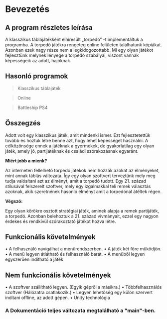 # Bevezetés

## A program részletes leírása

A klasszikus táblajátékként elhíresült „torpedó” -t implementáltuk a programba. A torpedó játékra rengeteg online felületen találhatunk kópiákat. Azonban ezek nagy része nem a legkidogozottabb. Mi egy olyan játékot fejlesztünk melynek lényege a torpedó szabályai, viszont vannak képességeik az adott, hajóknak. 

## Hasonló programok

> Klasszikus táblajáték

> Online 

> Battleship PS4

## Összegzés

Adott volt egy klasszikus játék, amit mindenki ismer. Ezt fejlesztetettük tovább és hoztuk létre benne azt, hogy lehet képességet használni. A célközönsége ennek a játéknak a gyermekek, de gyakorlatilag egy olyan játék, amely jó, partijátéknak és családi szórakozásnak egyaránt.

**Miért jobb a mienk?**

Az interneten fellelhető torpedó játékok nem hozzák azokat az élményeket, mint annak táblás változata. Így egy olyan szoftvert terveztünk mely meg tudja valósítani azt az élményt, amit a torpedó tudott. Egy 21. század stílusával felszerelt szoftver, mely egy izgalmakkal teli remek választás azoknak, akik szeretnének hasonló élményt amit a torpedónál átéltek régen.

**Végszó:**

Egy olyan körökre osztott stratégiai játék, aminek alapja a remek partijáték, a torpedó. Azonban belehoztuk a 21. század vívmányait, ezzel egy nagyon érdekes és rendkívül szórakoztató játékot hozva létre.

## Funkcionális követelmények

•	A felhasználó navigálhat a menürendszerben.
•	A játék két főre működjön.
•	A menü legyen átlátható és felhasználó barát.
•	A menüből legyen egyszerűen indítható a játék

## Nem funkcionális követelmények

•	A szoftver szállítható legyen. (Egyik gépről a másikra.)
•	Többfelhasználós szoftver (Hálózatra csatlakozik.)
•	Legyen lehetőség egy külön szervert indítani offline, az adott gépen.
•	Unity technológia

### A Dokumentáció teljes változata megtalálható a "main"-ben. 
